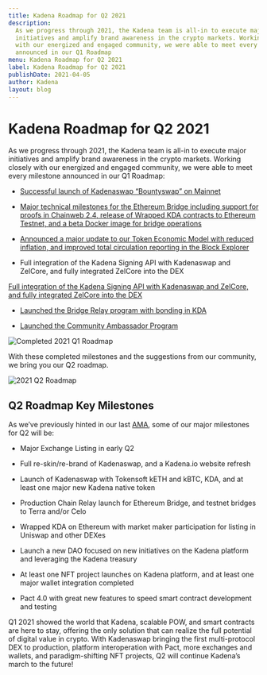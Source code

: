 ```yaml
---
title: Kadena Roadmap for Q2 2021
description:
  As we progress through 2021, the Kadena team is all-in to execute major
  initiatives and amplify brand awareness in the crypto markets. Working closely
  with our energized and engaged community, we were able to meet every milestone
  announced in our Q1 Roadmap
menu: Kadena Roadmap for Q2 2021
label: Kadena Roadmap for Q2 2021
publishDate: 2021-04-05
author: Kadena
layout: blog
---
```


# Kadena Roadmap for Q2 2021

As we progress through 2021, the Kadena team is all-in to execute major
initiatives and amplify brand awareness in the crypto markets. Working closely
with our energized and engaged community, we were able to meet every milestone
announced in our Q1 Roadmap:

- [Successful launch of Kadenaswap “Bountyswap” on Mainnet](./introducing-kadenaswap-bountyswap-live-beta-2021-02-02)

- [Major technical milestones for the Ethereum Bridge including support for proofs in Chainweb 2.4, release of Wrapped KDA contracts to Ethereum Testnet, and a beta Docker image for bridge operations](./tokensoft-wrapped-kadenaswap-the-future-of-digital-value-2021-03-04)

- [Announced a major update to our Token Economic Model with reduced inflation, and improved total circulation reporting in the Block Explorer](./update-to-the-kadena-token-economic-model-2021-01-29)

- Full integration of the Kadena Signing API with Kadenaswap and ZelCore, and
  fully integrated ZelCore into the DEX

[Full integration of the Kadena Signing API with Kadenaswap and ZelCore, and fully integrated ZelCore into the DEX](https://twitter.com/kadena_io/status/1357107070839980039)

- [Launched the Bridge Relay program with bonding in KDA](./announcing-the-kadena-chain-relay-2021-03-25)

- [Launched the Community Ambassador Program](./kadena-ambassador-program-launch-2021-02-23)

![Completed 2021 Q1 Roadmap](/assets/blog/1_ny6aXcPgfAPCQ6JijZWuuQ.webp)

With these completed milestones and the suggestions from our community, we bring
you our Q2 roadmap.

![2021 Q2 Roadmap](/assets/blog/1_i4xgZOR0JhPFozvPtWDUYw.webp)

## Q2 Roadmap Key Milestones

As we’ve previously hinted in our last
[AMA](./kadena-telegram-ama-with-stuart-popejoy-2021-03-29), some of our major
milestones for Q2 will be:

- Major Exchange Listing in early Q2

- Full re-skin/re-brand of Kadenaswap, and a Kadena.io website refresh

- Launch of Kadenaswap with Tokensoft kETH and kBTC, KDA, and at least one major
  new Kadena native token

- Production Chain Relay launch for Ethereum Bridge, and testnet bridges to
  Terra and/or Celo

- Wrapped KDA on Ethereum with market maker participation for listing in Uniswap
  and other DEXes

- Launch a new DAO focused on new initiatives on the Kadena platform and
  leveraging the Kadena treasury

- At least one NFT project launches on Kadena platform, and at least one major
  wallet integration completed

- Pact 4.0 with great new features to speed smart contract development and
  testing

Q1 2021 showed the world that Kadena, scalable POW, and smart contracts are here
to stay, offering the only solution that can realize the full potential of
digital value in crypto. With Kadenaswap bringing the first multi-protocol DEX
to production, platform interoperation with Pact, more exchanges and wallets,
and paradigm-shifting NFT projects, Q2 will continue Kadena’s march to the
future!
